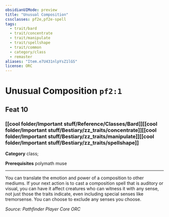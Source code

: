 ```yaml
---
obsidianUIMode: preview
title: "Unusual Composition"
cssclasses: pf2e,pf2e-spell
tags:
  - trait/bard
  - trait/concentrate
  - trait/manipulate
  - trait/spellshape
  - trait/common
  - category/class
  - remaster
aliases: "Item.e7U431nlpYsZ1lGS"
license: ORC
---
```

# Unusual Composition `pf2:1`
## Feat 10
### [[cool folder/Important stuff/Reference/Classes/Bard]][[cool folder/Important stuff/Bestiary/zz_traits/concentrate]][[cool folder/Important stuff/Bestiary/zz_traits/manipulate]][[cool folder/Important stuff/Bestiary/zz_traits/spellshape]]

**Category** class; 



**Prerequisites** polymath muse
* * *
You can translate the emotion and power of a composition to other mediums. If your next action is to cast a composition spell that is auditory or visual, you can have it affect creatures who can witness it with any sense, not just those the traits indicate, even including special senses like tremorsense. You can choose to exclude any senses you choose.

*Source: Pathfinder Player Core*
*ORC*